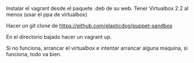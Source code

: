 Instalar el vagrant desde el paquete .deb de su web.
Tener Virtualbox 2.2 al menos (usar el ppa de virtualbox)

Hacer un git clone de https://github.com/elasticdog/puppet-sandbox

En el directorio bajado hacer un vagrant up.

Si no funciona, arrancar el virtualbox e intentar arrancar alguna maquina, si funciona, todo va bien.
